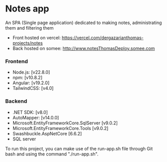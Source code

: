 # Notes app

An SPA (Single page application) dedicated to making notes, administrating them and filtering them

- Front hosted on vercel: https://vercel.com/dergazarianthomas-projects/notes
- Back hosted on somee: http://www.notesThomasDeploy.somee.com 

### Frontend
- Node.js: [v22.8.0]
- npm: [v10.8.2]
- Angular: [v19.2.0]
- TailwindCSS: [v4.0]

### Backend
- .NET SDK: [v8.0]
- AutoMapper: [v14.0.0]
- Microsoft.EntityFrameworkCore.SqlServer [v9.0.2]
- Microsoft.EntityFrameworkCore.Tools [v9.0.2]
- Swashbuckle.AspNetCore [6.6.2]
- SQL server

To run this project, you can make use of the run-app.sh file through Git bash and using the command "./run-app.sh".

